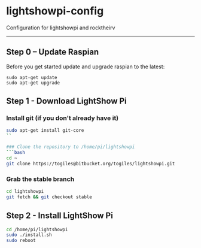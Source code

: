 # lightshowpi-config
Configuration for lightshowpi and rocktheirv

---

## Step 0 – Update Raspian
Before you get started update and upgrade raspian to the latest:
```
sudo apt-get update
sudo apt-get upgrade
```

## Step 1 - Download LightShow Pi

### Install git (if you don't already have it)
```bash
sudo apt-get install git-core
``

### Clone the repository to /home/pi/lightshowpi
```bash
cd ~
git clone https://togiles@bitbucket.org/togiles/lightshowpi.git
```

### Grab the stable branch
```bash
cd lightshowpi
git fetch && git checkout stable
```

## Step 2 - Install LightShow Pi
```bash
cd /home/pi/lightshowpi
sudo ./install.sh
sudo reboot
```

